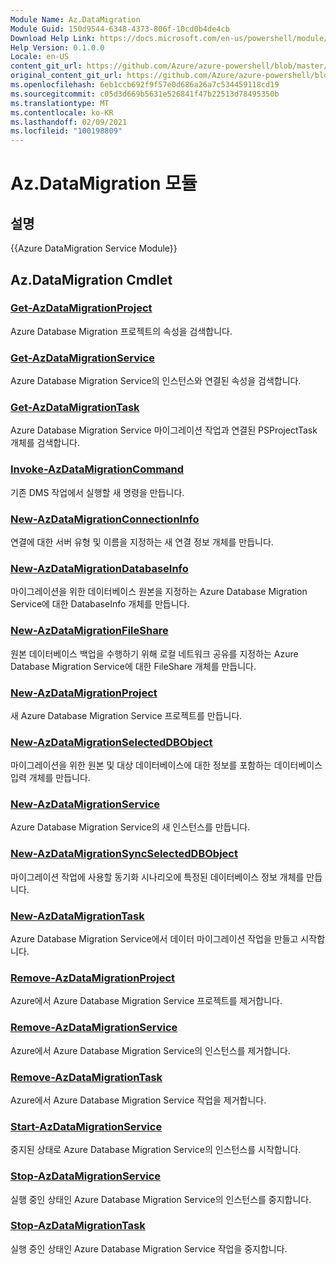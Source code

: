 ```yaml
---
Module Name: Az.DataMigration
Module Guid: 150d9544-6348-4373-806f-10cd0b4de4cb
Download Help Link: https://docs.microsoft.com/en-us/powershell/module/az.datamigration
Help Version: 0.1.0.0
Locale: en-US
content_git_url: https://github.com/Azure/azure-powershell/blob/master/src/DataMigration/DataMigration/help/Az.DataMigration.md
original_content_git_url: https://github.com/Azure/azure-powershell/blob/master/src/DataMigration/DataMigration/help/Az.DataMigration.md
ms.openlocfilehash: 6eb1ccb692f9f57e0d686a26a7c534459118cd19
ms.sourcegitcommit: c05d3d669b5631e526841f47b22513d78495350b
ms.translationtype: MT
ms.contentlocale: ko-KR
ms.lasthandoff: 02/09/2021
ms.locfileid: "100198809"
---
```

# Az.DataMigration 모듈
## 설명
{{Azure DataMigration Service Module}}

## Az.DataMigration Cmdlet
### [Get-AzDataMigrationProject](Get-AzDataMigrationProject.md)
Azure Database Migration 프로젝트의 속성을 검색합니다.

### [Get-AzDataMigrationService](Get-AzDataMigrationService.md)
Azure Database Migration Service의 인스턴스와 연결된 속성을 검색합니다. 

### [Get-AzDataMigrationTask](Get-AzDataMigrationTask.md)
Azure Database Migration Service 마이그레이션 작업과 연결된 PSProjectTask 개체를 검색합니다.

### [Invoke-AzDataMigrationCommand](Invoke-AzDataMigrationCommand.md)
기존 DMS 작업에서 실행할 새 명령을 만듭니다.

### [New-AzDataMigrationConnectionInfo](New-AzDataMigrationConnectionInfo.md)
연결에 대한 서버 유형 및 이름을 지정하는 새 연결 정보 개체를 만듭니다.

### [New-AzDataMigrationDatabaseInfo](New-AzDataMigrationDatabaseInfo.md)
마이그레이션을 위한 데이터베이스 원본을 지정하는 Azure Database Migration Service에 대한 DatabaseInfo 개체를 만듭니다.

### [New-AzDataMigrationFileShare](New-AzDataMigrationFileShare.md)
원본 데이터베이스 백업을 수행하기 위해 로컬 네트워크 공유를 지정하는 Azure Database Migration Service에 대한 FileShare 개체를 만듭니다.

### [New-AzDataMigrationProject](New-AzDataMigrationProject.md)
새 Azure Database Migration Service 프로젝트를 만듭니다.

### [New-AzDataMigrationSelectedDBObject](New-AzDataMigrationSelectedDBObject.md)
마이그레이션을 위한 원본 및 대상 데이터베이스에 대한 정보를 포함하는 데이터베이스 입력 개체를 만듭니다.

### [New-AzDataMigrationService](New-AzDataMigrationService.md)
Azure Database Migration Service의 새 인스턴스를 만듭니다.

### [New-AzDataMigrationSyncSelectedDBObject](New-AzDataMigrationSyncSelectedDBObject.md)
마이그레이션 작업에 사용할 동기화 시나리오에 특정된 데이터베이스 정보 개체를 만듭니다.

### [New-AzDataMigrationTask](New-AzDataMigrationTask.md)
Azure Database Migration Service에서 데이터 마이그레이션 작업을 만들고 시작합니다.

### [Remove-AzDataMigrationProject](Remove-AzDataMigrationProject.md)
Azure에서 Azure Database Migration Service 프로젝트를 제거합니다.

### [Remove-AzDataMigrationService](Remove-AzDataMigrationService.md)
Azure에서 Azure Database Migration Service의 인스턴스를 제거합니다.

### [Remove-AzDataMigrationTask](Remove-AzDataMigrationTask.md)
Azure에서 Azure Database Migration Service 작업을 제거합니다.

### [Start-AzDataMigrationService](Start-AzDataMigrationService.md)
중지된 상태로 Azure Database Migration Service의 인스턴스를 시작합니다. 

### [Stop-AzDataMigrationService](Stop-AzDataMigrationService.md)
실행 중인 상태인 Azure Database Migration Service의 인스턴스를 중지합니다.

### [Stop-AzDataMigrationTask](Stop-AzDataMigrationTask.md)
실행 중인 상태인 Azure Database Migration Service 작업을 중지합니다.

